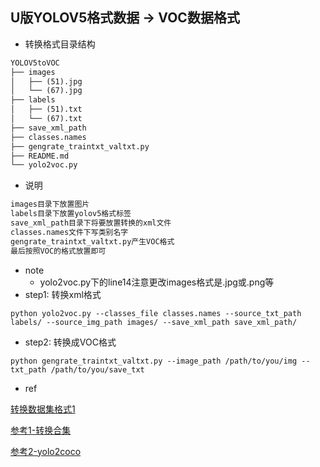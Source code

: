 ## U版YOLOV5格式数据 -> VOC数据格式
+ 转换格式目录结构
```txt
YOLOV5toVOC
├── images
│   ├── (51).jpg
│   └── (67).jpg
├── labels
│   ├── (51).txt
│   └── (67).txt
├── save_xml_path
├── classes.names
├── gengrate_traintxt_valtxt.py
├── README.md
└── yolo2voc.py
```
+ 说明
```txt
images目录下放置图片
labels目录下放置yolov5格式标签
save_xml_path目录下将要放置转换的xml文件
classes.names文件下写类别名字
gengrate_traintxt_valtxt.py产生VOC格式
最后按照VOC的格式放置即可
```
+ note
  + yolo2voc.py下的line14注意更改images格式是.jpg或.png等
+ step1: 转换xml格式
```text
python yolo2voc.py --classes_file classes.names --source_txt_path labels/ --source_img_path images/ --save_xml_path save_xml_path/
```
+ step2: 转换成VOC格式
```text
python gengrate_traintxt_valtxt.py --image_path /path/to/you/img --txt_path /path/to/you/save_txt
```
+ ref

[转换数据集格式1](https://blog.csdn.net/qq_38109843/article/details/90783347)

[参考1-转换合集](https://blog.csdn.net/qq_38109843/article/details/90783347?utm_medium=distribute.pc_relevant.none-task-blog-baidujs_utm_term-0&spm=1001.2101.3001.4242)

[参考2-yolo2coco](https://github.com/RapidAI/YOLO2COCO)
